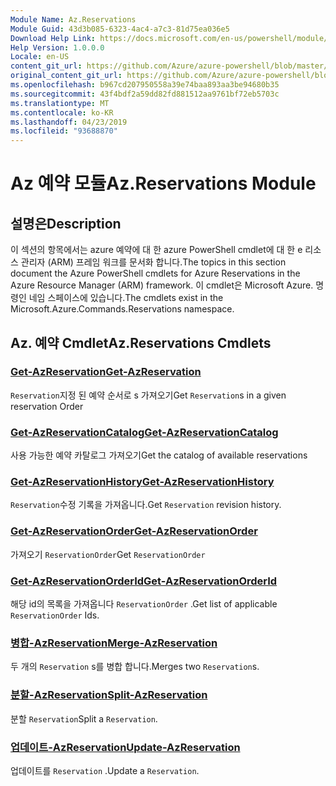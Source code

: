```yaml
---
Module Name: Az.Reservations
Module Guid: 43d3b085-6323-4ac4-a7c3-81d75ea036e5
Download Help Link: https://docs.microsoft.com/en-us/powershell/module/az.reservations
Help Version: 1.0.0.0
Locale: en-US
content_git_url: https://github.com/Azure/azure-powershell/blob/master/src/Reservations/Reservations/help/Az.Reservations.md
original_content_git_url: https://github.com/Azure/azure-powershell/blob/master/src/Reservations/Reservations/help/Az.Reservations.md
ms.openlocfilehash: b967cd207950558a39e74baa893aa3be94680b35
ms.sourcegitcommit: 43f4bdf2a59dd82fd881512aa9761bf72eb5703c
ms.translationtype: MT
ms.contentlocale: ko-KR
ms.lasthandoff: 04/23/2019
ms.locfileid: "93688870"
---
```

# <span data-ttu-id="b4d25-101">Az 예약 모듈</span><span class="sxs-lookup"><span data-stu-id="b4d25-101">Az.Reservations Module</span></span>
## <span data-ttu-id="b4d25-102">설명은</span><span class="sxs-lookup"><span data-stu-id="b4d25-102">Description</span></span>
<span data-ttu-id="b4d25-103">이 섹션의 항목에서는 azure 예약에 대 한 azure PowerShell cmdlet에 대 한 e 리소스 관리자 (ARM) 프레임 워크를 문서화 합니다.</span><span class="sxs-lookup"><span data-stu-id="b4d25-103">The topics in this section document the Azure PowerShell cmdlets for Azure Reservations in the Azure Resource Manager (ARM) framework.</span></span> <span data-ttu-id="b4d25-104">이 cmdlet은 Microsoft Azure. 명령인 네임 스페이스에 있습니다.</span><span class="sxs-lookup"><span data-stu-id="b4d25-104">The cmdlets exist in the Microsoft.Azure.Commands.Reservations namespace.</span></span>

## <span data-ttu-id="b4d25-105">Az. 예약 Cmdlet</span><span class="sxs-lookup"><span data-stu-id="b4d25-105">Az.Reservations Cmdlets</span></span>
### [<span data-ttu-id="b4d25-106">Get-AzReservation</span><span class="sxs-lookup"><span data-stu-id="b4d25-106">Get-AzReservation</span></span>](Get-AzReservation.md)
<span data-ttu-id="b4d25-107">`Reservation`지정 된 예약 순서로 s 가져오기</span><span class="sxs-lookup"><span data-stu-id="b4d25-107">Get `Reservation`s in a given reservation Order</span></span>

### [<span data-ttu-id="b4d25-108">Get-AzReservationCatalog</span><span class="sxs-lookup"><span data-stu-id="b4d25-108">Get-AzReservationCatalog</span></span>](Get-AzReservationCatalog.md)
<span data-ttu-id="b4d25-109">사용 가능한 예약 카탈로그 가져오기</span><span class="sxs-lookup"><span data-stu-id="b4d25-109">Get the catalog of available reservations</span></span>

### [<span data-ttu-id="b4d25-110">Get-AzReservationHistory</span><span class="sxs-lookup"><span data-stu-id="b4d25-110">Get-AzReservationHistory</span></span>](Get-AzReservationHistory.md)
<span data-ttu-id="b4d25-111">`Reservation`수정 기록을 가져옵니다.</span><span class="sxs-lookup"><span data-stu-id="b4d25-111">Get `Reservation` revision history.</span></span>

### [<span data-ttu-id="b4d25-112">Get-AzReservationOrder</span><span class="sxs-lookup"><span data-stu-id="b4d25-112">Get-AzReservationOrder</span></span>](Get-AzReservationOrder.md)
<span data-ttu-id="b4d25-113">가져오기 `ReservationOrder`</span><span class="sxs-lookup"><span data-stu-id="b4d25-113">Get `ReservationOrder`</span></span>

### [<span data-ttu-id="b4d25-114">Get-AzReservationOrderId</span><span class="sxs-lookup"><span data-stu-id="b4d25-114">Get-AzReservationOrderId</span></span>](Get-AzReservationOrderId.md)
<span data-ttu-id="b4d25-115">해당 id의 목록을 가져옵니다 `ReservationOrder` .</span><span class="sxs-lookup"><span data-stu-id="b4d25-115">Get list of applicable `ReservationOrder` Ids.</span></span>

### [<span data-ttu-id="b4d25-116">병합-AzReservation</span><span class="sxs-lookup"><span data-stu-id="b4d25-116">Merge-AzReservation</span></span>](Merge-AzReservation.md)
<span data-ttu-id="b4d25-117">두 개의 `Reservation` s를 병합 합니다.</span><span class="sxs-lookup"><span data-stu-id="b4d25-117">Merges two `Reservation`s.</span></span>

### [<span data-ttu-id="b4d25-118">분할-AzReservation</span><span class="sxs-lookup"><span data-stu-id="b4d25-118">Split-AzReservation</span></span>](Split-AzReservation.md)
<span data-ttu-id="b4d25-119">분할 `Reservation`</span><span class="sxs-lookup"><span data-stu-id="b4d25-119">Split a `Reservation`.</span></span>

### [<span data-ttu-id="b4d25-120">업데이트-AzReservation</span><span class="sxs-lookup"><span data-stu-id="b4d25-120">Update-AzReservation</span></span>](Update-AzReservation.md)
<span data-ttu-id="b4d25-121">업데이트를 `Reservation` .</span><span class="sxs-lookup"><span data-stu-id="b4d25-121">Update a `Reservation`.</span></span>


